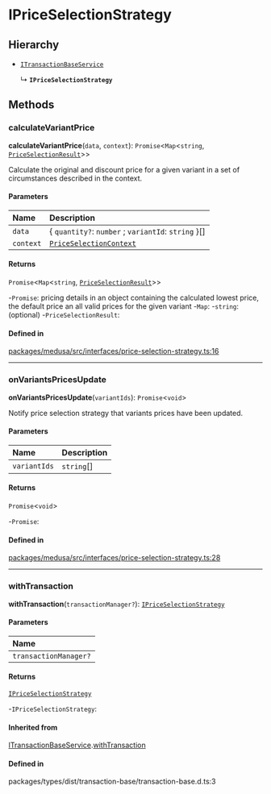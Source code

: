 # IPriceSelectionStrategy

## Hierarchy

- [`ITransactionBaseService`](ITransactionBaseService.md)

  ↳ **`IPriceSelectionStrategy`**

## Methods

### calculateVariantPrice

**calculateVariantPrice**(`data`, `context`): `Promise`<`Map`<`string`, [`PriceSelectionResult`](../types/PriceSelectionResult.md)\>\>

Calculate the original and discount price for a given variant in a set of
circumstances described in the context.

#### Parameters

| Name | Description |
| :------ | :------ |
| `data` | { `quantity?`: `number` ; `variantId`: `string`  }[] |
| `context` | [`PriceSelectionContext`](../types/PriceSelectionContext.md) | Details relevant to determine the correct pricing of the variant |

#### Returns

`Promise`<`Map`<`string`, [`PriceSelectionResult`](../types/PriceSelectionResult.md)\>\>

-`Promise`: pricing details in an object containing the calculated lowest price,
the default price an all valid prices for the given variant
	-`Map`: 
		-`string`: (optional) 
		-`PriceSelectionResult`: 

#### Defined in

[packages/medusa/src/interfaces/price-selection-strategy.ts:16](https://github.com/medusajs/medusa/blob/3d9f5ae63/packages/medusa/src/interfaces/price-selection-strategy.ts#L16)

___

### onVariantsPricesUpdate

**onVariantsPricesUpdate**(`variantIds`): `Promise`<`void`\>

Notify price selection strategy that variants prices have been updated.

#### Parameters

| Name | Description |
| :------ | :------ |
| `variantIds` | `string`[] | The ids of the updated variants |

#### Returns

`Promise`<`void`\>

-`Promise`: 

#### Defined in

[packages/medusa/src/interfaces/price-selection-strategy.ts:28](https://github.com/medusajs/medusa/blob/3d9f5ae63/packages/medusa/src/interfaces/price-selection-strategy.ts#L28)

___

### withTransaction

**withTransaction**(`transactionManager?`): [`IPriceSelectionStrategy`](IPriceSelectionStrategy.md)

#### Parameters

| Name |
| :------ |
| `transactionManager?` | [`EntityManager`](../classes/EntityManager.md) |

#### Returns

[`IPriceSelectionStrategy`](IPriceSelectionStrategy.md)

-`IPriceSelectionStrategy`: 

#### Inherited from

[ITransactionBaseService](ITransactionBaseService.md).[withTransaction](ITransactionBaseService.md#withtransaction)

#### Defined in

packages/types/dist/transaction-base/transaction-base.d.ts:3
